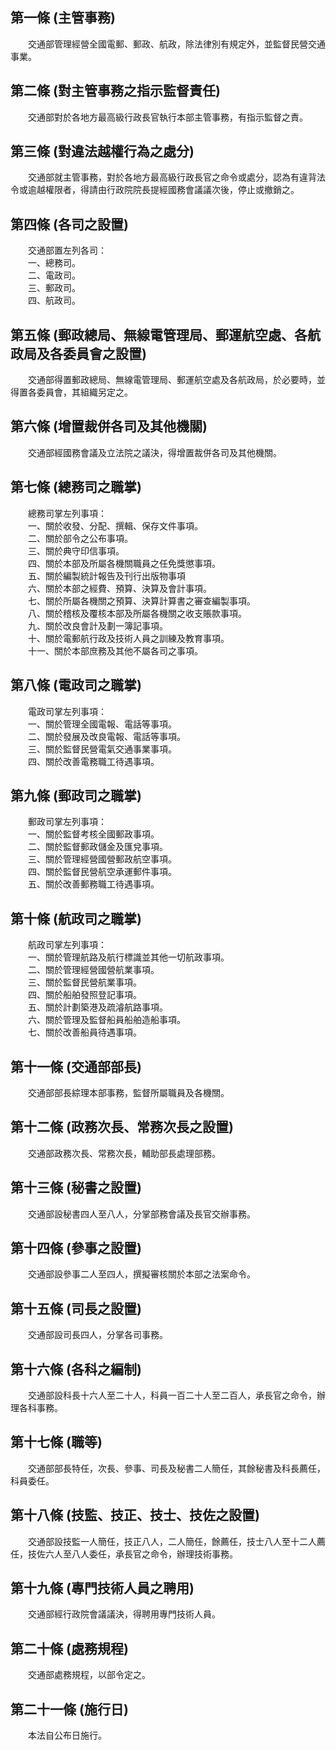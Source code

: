 第一條 (主管事務)
-----------------
　　交通部管理經營全國電郵、郵政、航政，除法律別有規定外，並監督民營交通事業。  


第二條 (對主管事務之指示監督責任)
---------------------------------
　　交通部對於各地方最高級行政長官執行本部主管事務，有指示監督之責。  


第三條 (對違法越權行為之處分)
-----------------------------
　　交通部就主管事務，對於各地方最高級行政長官之命令或處分，認為有違背法令或逾越權限者，得請由行政院院長提經國務會議議次後，停止或撤銷之。  


第四條 (各司之設置)
-------------------
　　交通部置左列各司：  
　　一、總務司。  
　　二、電政司。  
　　三、郵政司。  
　　四、航政司。  


第五條 (郵政總局、無線電管理局、郵運航空處、各航政局及各委員會之設置)
---------------------------------------------------------------------
　　交通部得置郵政總局、無線電管理局、郵運航空處及各航政局，於必要時，並得置各委員會，其組織另定之。  


第六條 (增置裁併各司及其他機關)
-------------------------------
　　交通部經國務會議及立法院之議決，得增置裁併各司及其他機關。  


第七條 (總務司之職掌)
---------------------
　　總務司掌左列事項：  
　　一、關於收發、分配、撰輯、保存文件事項。  
　　二、關於部令之公布事項。  
　　三、關於典守印信事項。  
　　四、關於本部及所屬各機關職員之任免獎懲事項。  
　　五、關於編製統計報告及刊行出版物事項  
　　六、關於本部之經費、預算、決算及會計事項。  
　　七、關於所屬各機關之預算、決算計算書之審查編製事項。  
　　八、關於稽核及覆核本部及所屬各機關之收支賬款事項。  
　　九、關於改良會計及劃一簿記事項。  
　　十、關於電郵航行政及技術人員之訓練及教育事項。  
　　十一、關於本部庶務及其他不屬各司之事項。  


第八條 (電政司之職掌)
---------------------
　　電政司掌左列事項：  
　　一、關於管理全國電報、電話等事項。  
　　二、關於發展及改良電報、電話等事項。  
　　三、關於監督民營電氣交通事業事項。  
　　四、關於改善電務職工待遇事項。  


第九條 (郵政司之職掌)
---------------------
　　郵政司掌左列事項：  
　　一、關於監督考核全國郵政事項。  
　　二、關於監督郵政儲金及匯兌事項。  
　　三、關於管理經營國營郵政航空事項。  
　　四、關於監督民營航空承運郵件事項。  
　　五、關於改善郵務職工待遇事項。  


第十條 (航政司之職掌)
---------------------
　　航政司掌左列事項：  
　　一、關於管理航路及航行標識並其他一切航政事項。  
　　二、關於管理經營國營航業事項。  
　　三、關於監督民營航業事項。  
　　四、關於船舶發照登記事項。  
　　五、關於計劃築港及疏濬航路事項。  
　　六、關於管理及監督船員船舶造船事項。  
　　七、關於改善船員待遇事項。  


第十一條 (交通部部長)
---------------------
　　交通部部長綜理本部事務，監督所屬職員及各機關。  


第十二條 (政務次長、常務次長之設置)
-----------------------------------
　　交通部政務次長、常務次長，輔助部長處理部務。  


第十三條 (秘書之設置)
---------------------
　　交通部設秘書四人至八人，分掌部務會議及長官交辦事務。  


第十四條 (參事之設置)
---------------------
　　交通部設參事二人至四人，撰擬審核關於本部之法案命令。  


第十五條 (司長之設置)
---------------------
　　交通部設司長四人，分掌各司事務。  


第十六條 (各科之編制)
---------------------
　　交通部設科長十六人至二十人，科員一百二十人至二百人，承長官之命令，辦理各科事務。  


第十七條 (職等)
---------------
　　交通部部長特任，次長、參事、司長及秘書二人簡任，其餘秘書及科長薦任，科員委任。  


第十八條 (技監、技正、技士、技佐之設置)
---------------------------------------
　　交通部設技監一人簡任，技正八人，二人簡任，餘薦任，技士八人至十二人薦任，技佐六人至八人委任，承長官之命令，辦理技術事務。  


第十九條 (專門技術人員之聘用)
-----------------------------
　　交通部經行政院會議議決，得聘用專門技術人員。  


第二十條 (處務規程)
-------------------
　　交通部處務規程，以部令定之。  


第二十一條 (施行日)
-------------------
　　本法自公布日施行。
